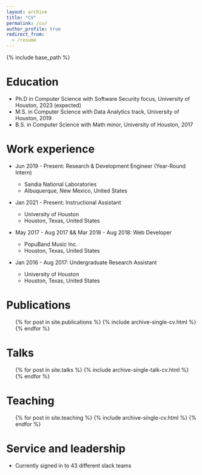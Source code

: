 ```yaml
---
layout: archive
title: "CV"
permalink: /cv/
author_profile: true
redirect_from:
  - /resume
---
```


{% include base_path %}

Education
======
* Ph.D in  Computer Science with Software Security focus, University of Houston, 2023 (expected)
* M.S. in Computer Science with Data Analytics track, University of Houston, 2019
* B.S. in Computer Science with Math minor, University of Houston, 2017


Work experience
======

* Jun 2019 - Present: Research & Development Engineer (Year-Round Intern)
  * Sandia National Laboratories
  * Albuquerque, New Mexico, United States

* Jan 2021 - Present: Instructional Assistant
  * University of Houston
  * Houston, Texas, United States

* May 2017 - Aug 2017 && Mar 2018 - Aug 2018: Web Developer
  * PopuBand Music Inc.
  * Houston, Texas, United States
  
* Jan 2016 - Aug 2017: Undergraduate Research Assistant
  * University of Houston
  * Houston, Texas, United States



Publications
======
  <ul>{% for post in site.publications %}
    {% include archive-single-cv.html %}
  {% endfor %}</ul>
  
Talks
======
  <ul>{% for post in site.talks %}
    {% include archive-single-talk-cv.html %}
  {% endfor %}</ul>
  
Teaching
======
  <ul>{% for post in site.teaching %}
    {% include archive-single-cv.html %}
  {% endfor %}</ul>
  
Service and leadership
======
* Currently signed in to 43 different slack teams
